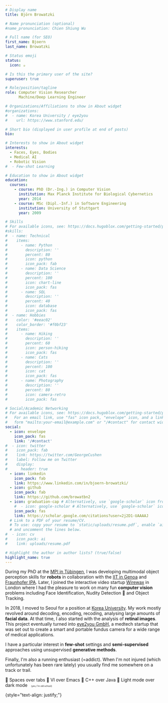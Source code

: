 ```yaml
---
# Display name
title: Björn Browatzki

# Name pronunciation (optional)
#name_pronunciation: Chien Shiung Wu

# Full name (for SEO)
first_name: Bjoern
last_name: Browatzki

# Status emoji
status:
  icon: ☕️

# Is this the primary user of the site?
superuser: true

# Role/position/tagline
role: Computer Vision Researcher 
      Machine/Deep Learning Engineer

# Organizations/Affiliations to show in About widget
#organizations:
#  - name: Korea University / eye2you
#    url: https://www.stanford.edu/

# Short bio (displayed in user profile at end of posts)
bio: 

# Interests to show in About widget
interests:
  - Faces, Eyes, Bodies
  - Medical AI
  - Robotic Vision
#  - Few-shot Learning

# Education to show in About widget
education:
  courses:
    - course: PhD (Dr.-Ing.) in Computer Vision
      institution: Max Planck Institute for Biological Cybernetics
      year: 2014
    - course: MSc (Dipl.-Inf.) in Software Engineering
      institution: University of Stuttgart
      year: 2009

# Skills
# For available icons, see: https://docs.hugoblox.com/getting-started/page-builder/#icons
#skills:
#  - name: Technical
#    items:
#      - name: Python
#        description: ''
#        percent: 80
#        icon: python
#        icon_pack: fab
#      - name: Data Science
#        description: ''
#        percent: 100
#        icon: chart-line
#        icon_pack: fas
#      - name: SQL
#        description: ''
#        percent: 40
#        icon: database
#        icon_pack: fas
#  - name: Hobbies
#    color: '#eeac02'
#    color_border: '#f0bf23'
#    items:
#      - name: Hiking
#        description: ''
#        percent: 60
#        icon: person-hiking
#        icon_pack: fas
#      - name: Cats
#        description: ''
#        percent: 100
#        icon: cat
#        icon_pack: fas
#      - name: Photography
#        description: ''
#        percent: 80
#        icon: camera-retro
#        icon_pack: fas

# Social/Academic Networking
# For available icons, see: https://docs.hugoblox.com/getting-started/page-builder/#icons
#   For an email link, use "fas" icon pack, "envelope" icon, and a link in the
#   form "mailto:your-email@example.com" or "/#contact" for contact widget.
social:
  - icon: envelope
    icon_pack: fas
    link: '/#contact'
#  - icon: twitter
#    icon_pack: fab
#    link: https://twitter.com/GeorgeCushen
#    label: Follow me on Twitter
#    display:
#      header: true
  - icon: linkedin
    icon_pack: fab
    link: https://www.linkedin.com/in/bjoern-browatzki/
  - icon: github
    icon_pack: fab
    link: https://github.com/browatbn2
  - icon: graduation-cap # Alternatively, use `google-scholar` icon from `ai` icon pack
    #  - icon: google-scholar # Alternatively, use `google-scholar` icon from `ai` icon pack
    icon_pack: fas
    link: https://scholar.google.com/citations?user=2j2D1-UAAAAJ
  # Link to a PDF of your resume/CV.
  # To use: copy your resume to `static/uploads/resume.pdf`, enable `ai` icons in `params.yaml`,
  # and uncomment the lines below.
#  - icon: cv
#    icon_pack: ai
#    link: uploads/resume.pdf

# Highlight the author in author lists? (true/false)
highlight_name: true
---
```


[//]: # (I'm a computer vision researcher and engineer. )

During my PhD at the [MPI in Tübingen](https://www.kyb.tuebingen.mpg.de/human-perception-cognition-action), I was developing multimodal object perception skills for **robots** in collaboration with the [IIT in Genoa](https://iit.it) and [Fraunhofer IPA](https://www.ipa.fraunhofer.de). 
Later, I joined the interactive video startup [Wirewax](https://wirewax.app) in London where I had the pleasure to work on many fun **computer vision** problems including Face Identification, 
Nudity Detection :eyes: and Object Tracking.

In 2018, I moved to Seoul for a position at [Korea University](https://cogsyslab.notion.site/). My work mostly revolved around decoding, encoding, recoding, analysing large amounts of **facial data**. 
At that time, I also started with the analysis of **retinal images**. This project eventually turned into [eye2you GmbH](https://eye2you.github.io/), a medtech startup that was set out to create a smart and portable fundus camera for a wide range of medical applications. 

I have a particular interest in **few-shot** settings and **semi-supervised** approaches using unsupervised **generative methods**.

Finally, I'm also a running enthusiast (=addict). When I'm not injured (which unfortunately has been rare lately) you usually find me somewhere on a track or trail.

[//]: # (**:small_orange_diamond: Spaces over tabs :small_orange_diamond: VI over Emacs :small_orange_diamond: C++ over Java :small_orange_diamond: Light mode over dark mode**)
:small_blue_diamond: Spaces over tabs :small_blue_diamond: VI over Emacs :small_blue_diamond: C++ over Java :small_blue_diamond: Light mode over dark mode &nbsp;  <span style="font-size:0.5em;">(yes, I'm old school)</span>

[//]: # (Gnome over KDE :small_blue_diamond: )


[//]: # (If possible together with people from these fabulous running clubs: )

[//]: # ([Seoul Flyers]&#40;https://seoulflyers.wixsite.com/seoulflyers&#41;, [Victoria Park Harriers]&#40;https://vphthac.org.uk/&#41;, [LAV Tübingen]&#40;https://lav-tuebingen.com/&#41;)

{style="text-align: justify;"}
